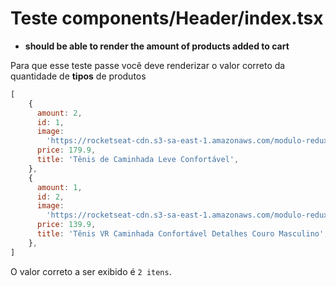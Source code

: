 # Teste components/Header/index.tsx
- **should be able to render the amount of products added to cart**

Para que esse teste passe você deve renderizar o valor correto da quantidade de **tipos** de produtos

```jsx
[
	{
	  amount: 2,
	  id: 1,
	  image:
	    'https://rocketseat-cdn.s3-sa-east-1.amazonaws.com/modulo-redux/tenis1.jpg',
	  price: 179.9,
	  title: 'Tênis de Caminhada Leve Confortável',
	},
	{
	  amount: 1,
	  id: 2,
	  image:
	    'https://rocketseat-cdn.s3-sa-east-1.amazonaws.com/modulo-redux/tenis2.jpg',
	  price: 139.9,
	  title: 'Tênis VR Caminhada Confortável Detalhes Couro Masculino',
	},
]
```

O valor correto a ser exibido é `2 itens`.
